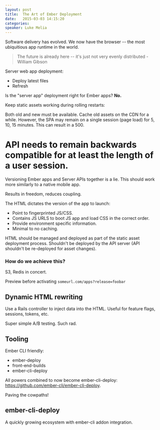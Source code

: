 ```yaml
---
layout: post
title:  The Art of Ember Deployment 
date:   2015-03-03 14:15:20
categories:
speaker: Luke Melia
---
```


Software delivery has evolved. We now have the browser -- the most ubiquitious app runtime
in the world.

> The future is already here -- it's just not very evenly distributed - William Gibson

Server web app deployment:

* Deploy latest files
* Refresh

Is the "server app" deployment right for Ember apps? __No.__

Keep static assets working during rolling restarts:

Both old and new must be available. Cache old assets on the CDN for a while. However, the SPA
may remain on a single session (page load) for 5, 10, 15 minutes. This can result in a 500.

# API needs to remain backwards compatible for at least the length of a user session.

Versioning Ember apps and Server APIs together is a lie. This should work more similarly to
a native mobile app.

Results in freedom, reduces coupling.

The HTML dictates the version of the app to launch:

* Point to fingerprinted JS/CSS.
* Contains JS URLS to boot JS app and load CSS in the correct order.
* Provide environment specific information.
* Minimal to no caching.

HTML should be managed and deployed as part of the static asset deployment process. Shouldn't be
deployed by the API server (API shouldn't be re-deployed for asset changes).

### How do we achieve this?

S3, Redis in concert.

Preview before activating `someurl.com/apps?release=foobar`

## Dynamic HTML rewriting

Use a Rails controller to inject data into the HTML. Useful for feature flags, sessions, tokens, etc.

Super simple A/B testing. Such rad.

## Tooling

Ember CLI friendly:

* ember-deploy
* front-end-builds
* ember-cli-deploy

All powers combined to now become ember-cli-deploy: <https://github.com/ember-cli/ember-cli-deploy>.

Paving the cowpaths!

## ember-cli-deploy

A quickly growing ecosystem with ember-cli addon integration.
